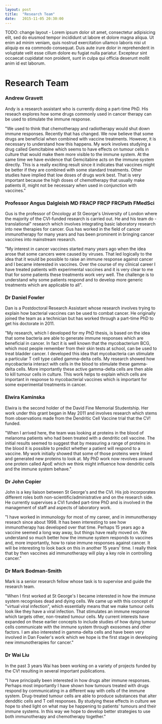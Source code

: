 ```yaml
---
layout: post
title:  "Research Team"
date:   2015-11-05 20:30:00
---
```


TODO: change layout - Lorem ipsum dolor sit amet, consectetur adipisicing elit, sed do eiusmod tempor incididunt ut labore et dolore magna aliqua. Ut enim ad minim veniam, quis nostrud exercitation ullamco laboris nisi ut aliquip ex ea commodo consequat. Duis aute irure dolor in reprehenderit in voluptate velit esse cillum dolore eu fugiat nulla pariatur. Excepteur sint occaecat cupidatat non proident, sunt in culpa qui officia deserunt mollit anim id est laborum.

# Research Team

### Andrew Gravett
Andy is a research assistant who is currently doing a part-time PhD. His reseach explores how some drugs commonly used in cancer therapy can be used to stimulate the immune response.

"We used to think that chemotherapy and radiotherapy would shut down immune responses. Recently that has changed. We now believe that some drugs are beneficial when combined with vaccine treatments. However, it is necessary to understand how this happens. My work involves studying a drug called Gemcitabine which seems to have effects on tumour cells in culture that would make them more visible to the immune system. At the same time we have evidence that Gemcitabine acts on the immune system directly. This is a really exciting result since it indicates that vaccines might be better if they are combined with some standard treatments. Other studies have implied that low doses of drugs work best. That is very important because the high doses of chemotherapy that usually make patients ill, might not be necessary when used in conjunction with vaccines."

### Professor Angus Dalgleish MD FRACP FRCP FRCPath FMedSci
Gus is the professor of Oncology at St George's University of London where the majority of the CVI-funded research is carried out. He and his team do -translational" research which involves integrating basic laboratory research into new therapies for cancer. Gus has worked in the field of cancer immunotherapy for many years and has been prominent in bringing cancer vaccines into mainstream research.

"My interest in cancer vaccines started many years ago when the idea arose that some cancers were caused by viruses. That led logically to the idea that it would be possible to raise an immune response against cancer and I became interested in vaccines. Over the course of my clinical career I have treated patients with experimental vaccines and it is very clear to me that for some patients these treatments work very well. The challenge is to understand why some patients respond and to develop more generic treatments which are applicable to all".

### Dr Daniel Fowler
Dan is a Postdoctoral Research Assistant whose research involves trying to explain how bacterial vaccines can be used to combat cancer. He originally joined the team as a technician but has worked through a part-time PhD to get his doctorate in 2011.

"My research, which I developed for my PhD thesis, is based on the idea that some bacteria are able to generate immune responses which are beneficial in cancer. In fact it is well known that the mycobacterium BCG, which most people remember from their skin tests at school, can be used to treat bladder cancer. I developed this idea that mycobacteria can stimulate a particular T cell type called gamma-delta cells. My research showed how mycobacteria interact with cells in the blood to stimulate these gamma-delta cells. More importantly these active gamma-delta cells are then able to kill tumour cells in culture. This work helps to explain which cells are important in response to mycobacterial vaccines which is important for some experimental treatments in cancer.

### Elwira Kaminska
Elwira is the second holder of the David Fine Memorial Studentship. Her work under this grant began in May 2011 and involves research which stems from observations made from the Dendritic Cell Vaccine trial that the CV! funded.

"When I arrived here, the team was looking at proteins in the blood of melanoma patients who had been treated with a dendritic cell vaccine. The initial results seemed to suggest that by measuring a range of proteins in the blood it is possible to predict whether a patient will respond to a vaccine. My work initially showed that some of those proteins were linked and generated new proteins to look at. My PhD work now revolves around one protein called ApoE which we think might influence how dendritic cells and the immune system behave."

### Dr John Copier
John is a key liaison between St George's and the CVI. His job incorporates different roles both non-scientific/administrative and on the research side. He currently supervises a CVI funded part-time PhD and is involved in the management of staff and aspects of laboratory work.

"I have worked in immunology for most of my career, and in immunotherapy reseach since about 1998. It has been interesting to see how immunotherapy has developed over that time. Perhaps 15 years ago a vaccine seemed a long way away, but things have really moved on. We understand so much better how the immune system responds to vaccines and, more importantly, how to raise immune responses against cancer. It will be interesting to look back on this in another 15 years' time. I really think that by then vaccines aid immunotherapy will play a key role in controlling cancer."

### Dr Mark Bodman-Smith
Mark is a senior research fellow whose task is to supervise and guide the research team.

"When I first worked at St George's I became interested in how the immune system recognises dead and dying cells. We came up with this concept of "virtual viral infection", which essentially means that we make tumour cells look like they have a viral infection. That stimulates an immune response which targets other, non-treated tumour cells. My current interests have expanded on these earlier concepts to include studies of how dying tumour cells communicate with the immune system through exosomes and other factors. I am also interested in gamma-delta cells and have been very involved in Dan Fowler's work which we hope is the first stage in developing new immunotherapies for cancer."

### Dr Wai Liu
In the past 3 years Wai has been working on a variety of projects funded by the CV! resulting in several important publications.

"I have principally been interested in how drugs alter immune responses. Perhaps most importantly I have shown how tumours treated with drugs respond by communicating in a different way with cells of the immune system. Drug-treated tumour cells are able to produce substances that alter denddtic cells and T cell responses. By studying these effects in culture we hope to shed light on what may be happening to patients' tumours and their immune systems. In this way we hope to develop better strategies to use both immunotherapy and chemotherapy together."
